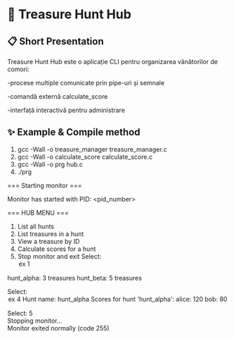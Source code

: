 # 🏴 Treasure Hunt Hub

## 📋 Short Presentation

Treasure Hunt Hub este o aplicație CLI pentru organizarea vânătorilor de comori:

  -procese multiple comunicate prin pipe-uri și semnale

  -comandă externă calculate_score

  -interfață interactivă pentru administrare

## ✨ Example & Compile method

  1. gcc -Wall -o treasure_manager treasure_manager.c
  2. gcc -Wall -o calculate_score calculate_score.c
  3. gcc -Wall -o prg hub.c
  4. ./prg

=== Starting monitor ===

Monitor has started with PID: <pid_number>

=== HUB MENU ===
1) List all hunts
2) List treasures in a hunt
3) View a treasure by ID
4) Calculate scores for a hunt
5) Stop monitor and exit
Select: <option> ex 1

hunt_alpha: 3 treasures
hunt_beta: 5 treasures

Select: <option> ex 4<br>
Hunt name: hunt_alpha<br>
Scores for hunt 'hunt_alpha':
  alice: 120
  bob:   80

Select: 5<br>
Stopping monitor...<br>
Monitor exited normally (code 255)
